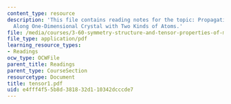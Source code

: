 ```yaml
---
content_type: resource
description: 'This file contains reading notes for the topic: Propagation of Waves
  Along One-Dimensional Crystal with Two Kinds of Atoms.'
file: /media/courses/3-60-symmetry-structure-and-tensor-properties-of-materials-fall-2005/e4fff4f55b8d381832d110342dcccde7_tensor1.pdf
file_type: application/pdf
learning_resource_types:
- Readings
ocw_type: OCWFile
parent_title: Readings
parent_type: CourseSection
resourcetype: Document
title: tensor1.pdf
uid: e4fff4f5-5b8d-3818-32d1-10342dcccde7
---
```

